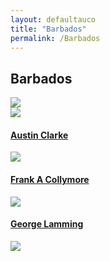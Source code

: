 ```yaml
---
layout: defaultauco
title: "Barbados"
permalink: /Barbados
---
```

<div class="container-0">
    <div class="container-title">
        <span class="country"><h2>Barbados</h2></span>
        <div class="photo-co">
          <img src="https://www.worldatlas.com/upload/35/7b/b8/bb-01.jpg" >
    </div>
</div>
<!-- partial:index.partial.html -->
<div class="container">
  <div class="timeline clearfix">
  <div class="vertical-line">
  <div id="post-1" class="vesti-col timeline-post">
   <div class="vesti-content-wrapper">
     <div class="photo">
       <img src="https://www.sfltimes.com/wp-content/uploads/2016/07/page0000011_high.jpg.jpg">
       <div class="vesti-date-wrapper">
         <div class="vesti-date">
         </div>
       </div>
     </div>
     <div class="vesti-desc">
       <a class="desc-a" href="#">
         <h4><a href="/aclarke"> Austin Clarke </a></h4>
       </a>
     </div>
   </div>
 </div>
    <div id="post-2" class="vesti-col timeline-post">
      <div class="vesti-content-wrapper">
        <div class="photo">
          <img src="https://aaregistry.org/wp-content/uploads/2012/02/Frank-Collymore.jpg">
          <div class="vesti-date-wrapper">
            <div class="vesti-date">
            </div>
          </div>
        </div>
        <div class="vesti-desc">
          <a class="desc-a" href="#">
            <h4><a href="/fcollymore"> Frank A Collymore </a></h4>
          </a>
        </div>
      </div>
    </div>
    <div id="post-3" class="vesti-col timeline-post">
      <div class="vesti-content-wrapper">
        <div class="photo">
          <img src="http://res.cloudinary.com/do5ht5y0y/image/upload/v1501322753/post-img-4_zpsazehwtua_ewyer0.jpg">
          <div class="vesti-date-wrapper">
          </div>
        </div>
        <div class="vesti-desc">
          <a class="desc-a" href="#">
            <h4>George Lamming</h4>
          </a>
        </div>
      </div>
    </div>
    <div id="post-4" class="vesti-col timeline-post">
      <div class="vesti-content-wrapper">
        <div class="photo">
          <img src="http://res.cloudinary.com/do5ht5y0y/image/upload/v1501322753/post-img-3_zpsxo9mx2fx_lqohzy.jpg">
          <div class="vesti-date-wrapper">
          </div>
        </div>
      </div>
    </div>
    </div>
  </div>
</div>
<!-- partial -->
